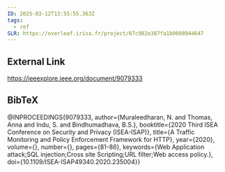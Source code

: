 ```yaml
---
ID: 2025-03-12T13:55:55.363Z
tags:
  - ref
SLR: https://overleaf.irisa.fr/project/67c982e387fa1b0088944647
---
```

## External Link

https://ieeexplore.ieee.org/document/9079333

## BibTeX

@INPROCEEDINGS{9079333,   author={Muraleedharan, N. and Thomas, Anna and Indu, S. and Bindhumadhava, B.S.},   booktitle={2020 Third ISEA Conference on Security and Privacy (ISEA-ISAP)},    title={A Traffic Monitoring and Policy Enforcement Framework for HTTP},    year={2020},   volume={},   number={},   pages={81-86},   keywords={Web Application attack;SQL injection;Cross site Scripting;URL filter;Web access policy.},   doi={10.1109/ISEA-ISAP49340.2020.235004}}
